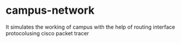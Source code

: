 # campus-network
It simulates the working of campus  with the help of routing interface protocolusing cisco packet tracer
